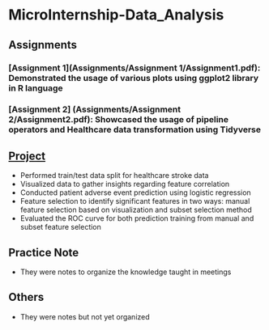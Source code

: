 # MicroInternship-Data_Analysis

## Assignments
### [Assignment 1](Assignments/Assignment 1/Assignment1.pdf): Demonstrated the usage of various plots using ggplot2 library in R language
### [Assignment 2] (Assignments/Assignment 2/Assignment2.pdf): Showcased the usage of pipeline operators and Healthcare data transformation using Tidyverse

## [Project](Project/project.pdf)
- Performed train/test data split for healthcare stroke data
- Visualized data to gather insights regarding feature correlation
- Conducted patient adverse event prediction using logistic regression
- Feature selection to identify significant features in two ways: manual feature selection based on visualization and subset selection method
- Evaluated the ROC curve for both prediction training from manual and subset feature selection

## Practice Note
- They were notes to organize the knowledge taught in meetings

## Others
- They were notes but not yet organized
